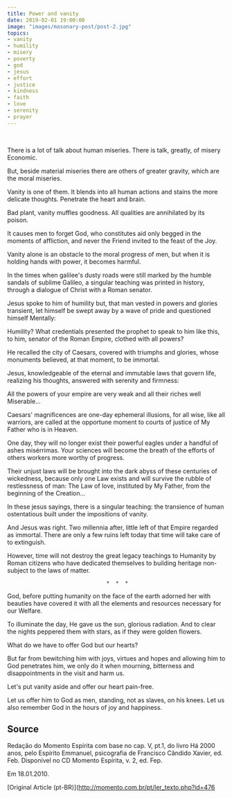 ```yaml
---
title: Power and vanity
date: 2019-02-01 19:00:00
image: "images/masonary-post/post-2.jpg"
topics: 
- vanity
- humility
- misery
- poverty
- god
- jesus
- effort
- justice
- kindness
- faith
- love
- serenity
- prayer
---
```

 

There is a lot of talk about human miseries. There is talk, greatly, of misery
Economic.

But, beside material miseries there are others of greater gravity, which are the
moral miseries.

Vanity is one of them. It blends into all human actions and stains the
more delicate thoughts. Penetrate the heart and brain.

Bad plant, vanity muffles goodness. All qualities are annihilated by
its poison.

It causes men to forget God, who constitutes aid only
begged in the moments of affliction, and never the Friend invited to the feast of the
Joy.

Vanity alone is an obstacle to the moral progress of men,
but when it is holding hands with power, it becomes harmful.

In the times when galilee's dusty roads were still marked by the
humble sandals of sublime Galileo, a singular teaching was printed
in history, through a dialogue of Christ with a Roman senator.

Jesus spoke to him of humility but, that man vested in powers and glories
transient, let himself be swept away by a wave of pride and questioned himself
Mentally:

Humility? What credentials presented the prophet to speak to him like this, to him,
senator of the Roman Empire, clothed with all powers?

He recalled the city of Caesars, covered with triumphs and glories, whose monuments
believed, at that moment, to be immortal.

Jesus, knowledgeable of the eternal and immutable laws that govern life, realizing
his thoughts, answered with serenity and firmness:

All the powers of your empire are very weak and all their riches well
Miserable...

Caesars' magnificences are one-day ephemeral illusions, for all
wise, like all warriors, are called at the opportune moment to
courts of justice of My Father who is in Heaven.

One day, they will no longer exist their powerful eagles under a handful of ashes
misérrimas. Your sciences will become the breath of the efforts of others
workers more worthy of progress.

Their unjust laws will be brought into the dark abyss of these centuries of
wickedness, because only one Law exists and will survive the rubble of restlessness
of man: The Law of love, instituted by My Father, from the beginning of the
Creation...

In these jesus sayings, there is a singular teaching: the transience of
human ostentatious built under the impositions of vanity.

And Jesus was right. Two millennia after, little left of that Empire
regarded as immortal. There are only a few ruins left today that time will take care of
to extinguish.

However, time will not destroy the great legacy teachings to
Humanity by Roman citizens who have dedicated themselves to building heritage
non-subject to the laws of matter.

                                    *  *  *

God, before putting humanity on the face of the earth adorned her with beauties
have covered it with all the elements and resources necessary for our
Welfare.

To illuminate the day, He gave us the sun, glorious radiation. And to clear the
nights peppered them with stars, as if they were golden flowers.

What do we have to offer God but our hearts?

But far from bewitching him with joys, virtues and hopes and allowing him to
God penetrates him, we only do it when mourning, bitterness and disappointments in the
visit and harm us.

Let's put vanity aside and offer our heart pain-free.

Let us offer him to God as men, standing, not as slaves, on his knees.
Let us also remember God in the hours of joy and happiness.

## Source
Redação do Momento Espírita com base no cap. V, pt.1, do livro Há 2000 anos,
pelo Espírito Emmanuel, psicografia de Francisco Cândido Xavier, ed. Feb.
Disponível no CD Momento Espírita, v. 2, ed. Fep.

Em 18.01.2010.


[Original Article (pt-BR)](http://momento.com.br/pt/ler_texto.php?id=476
